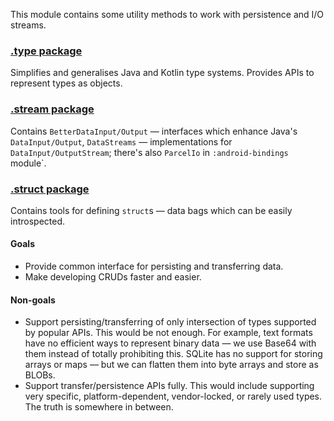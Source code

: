 
This module contains some utility methods to work with persistence and I/O streams.

### [.type package](/persistence/src/main/kotlin/net/aquadc/persistence/type)

Simplifies and generalises Java and Kotlin type systems.
Provides APIs to represent types as objects.

### [.stream package](/persistence/src/main/kotlin/net/aquadc/persistence/stream)

Contains `BetterDataInput/Output` — interfaces which enhance Java's `DataInput/Output`,
`DataStreams` — implementations for `DataInput/OutputStream`;
there's also `ParcelIo` in `:android-bindings` module`.

### [.struct package](/persistence/src/main/kotlin/net/aquadc/persistence/struct)

Contains tools for defining `struct`s — data bags which can be easily introspected.

#### Goals

* Provide common interface for persisting and transferring data.
* Make developing CRUDs faster and easier.

#### Non-goals

* Support persisting/transferring of only intersection of types supported by popular APIs.
  This would be not enough. For example, text formats have no efficient ways to represent binary data —
  we use Base64 with them instead of totally prohibiting this.
  SQLite has no support for storing arrays or maps — but we can flatten them into byte arrays and store as BLOBs.
* Support transfer/persistence APIs fully.
  This would include supporting very specific, platform-dependent, vendor-locked, or rarely used types.
  The truth is somewhere in between.
